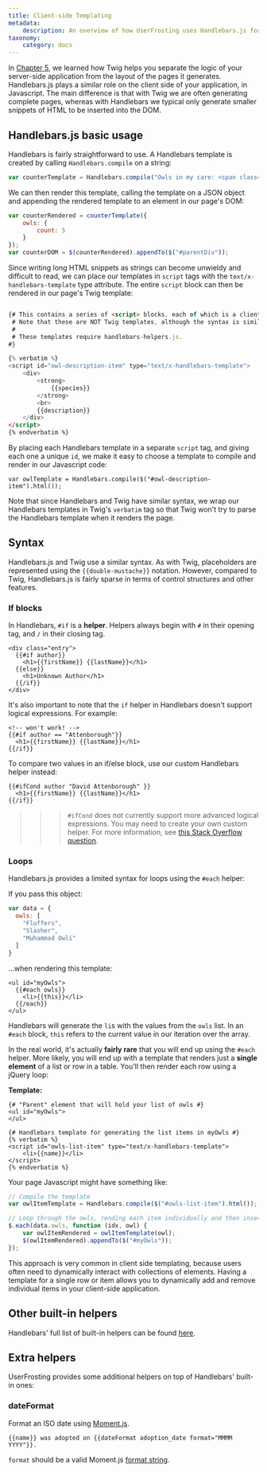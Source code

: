 ```yaml
---
title: Client-side Templating
metadata:
    description: An overview of how UserFrosting uses Handlebars.js for client-side templating.
taxonomy:
    category: docs
---
```


In [Chapter 5](/building-pages/templating-with-twig), we learned how Twig helps you separate the logic of your server-side application from the layout of the pages it generates.  Handlebars.js plays a similar role on the client side of your application, in Javascript.  The main difference is that with Twig we are often generating complete pages, whereas with Handlebars we typical only generate smaller snippets of HTML to be inserted into the DOM.

## Handlebars.js basic usage

Handlebars is fairly straightforward to use.  A Handlebars template is created by calling `Handlebars.compile` on a string:

```js
var counterTemplate = Handlebars.compile("Owls in my care: <span class=\"pull-right badge bg-blue\">{{owls.count}}</span>");
```

We can then render this template, calling the template on a JSON object and appending the rendered template to an element in our page's DOM:

```js
var counterRendered = counterTemplate({
    owls: {
        count: 5
    }
});
var counterDOM = $(counterRendered).appendTo($("#parentDiv"));
```

Since writing long HTML snippets as strings can become unwieldy and difficult to read, we can place our templates in `script` tags with the `text/x-handlebars-template` type attribute.  The entire `script` block can then be rendered in our page's Twig template:

```html

{# This contains a series of <script> blocks, each of which is a client-side Handlebars template.
 # Note that these are NOT Twig templates, although the syntax is similar. 
 #
 # These templates require handlebars-helpers.js.
#}

{% verbatim %}
<script id="owl-description-item" type="text/x-handlebars-template">
    <div>
        <strong>
            {{species}}
        </strong>
        <br>
        {{description}}
    </div>
</script>
{% endverbatim %}
```

By placing each Handlebars template in a separate `script` tag, and giving each one a unique `id`, we make it easy to choose a template to compile and render in our Javascript code:

```
var owlTemplate = Handlebars.compile($("#owl-description-item").html());
```

Note that since Handlebars and Twig have similar syntax, we wrap our Handlebars templates in Twig's `verbatim` tag so that Twig won't try to parse the Handlebars template when it renders the page.

## Syntax

Handlebars.js and Twig use a similar syntax.  As with Twig, placeholders are represented using the `{{double-mustache}}` notation.  However, compared to Twig, Handlebars.js is fairly sparse in terms of control structures and other features.

### If blocks

In Handlebars, `#if` is a **helper**.  Helpers always begin with `#` in their opening tag, and `/` in their closing tag.

```
<div class="entry">
  {{#if author}}
    <h1>{{firstName}} {{lastName}}</h1>
  {{else}}
    <h1>Unknown Author</h1>
  {{/if}}
</div>
```

It's also important to note that the `if` helper in Handlebars doesn't support logical expressions.  For example:

```
<!-- won't work! -->
{{#if author == "Attenborough"}}
  <h1>{{firstName}} {{lastName}}</h1>
{{/if}}
```

To compare two values in an if/else block, use our custom Handlebars helper instead:

```
{{#ifCond author "David Attenborough" }}
  <h1>{{firstName}} {{lastName}}</h1>
{{/if}}
```

>>> `#ifCond` does not currently support more advanced logical expressions.  You may need to create your own custom helper.  For more information, see [this Stack Overflow question](http://stackoverflow.com/questions/8853396/logical-operator-in-a-handlebars-js-if-conditional).

### Loops

Handlebars.js provides a limited syntax for loops using the `#each` helper:

If you pass this object:

```js
var data = {
  owls: [
    "Fluffers",
    "Slasher",
    "Muhammad Owli"
  ]
}
```

...when rendering this template:

```
<ul id="myOwls">
  {{#each owls}}
    <li>{{this}}</li>
  {{/each}}
</ul>
```

Handlebars will generate the `li`s with the values from the `owls` list.  In an `#each` block, `this` refers to the current value in our iteration over the array.

In the real world, it's actually **fairly rare** that you will end up using the `#each` helper.  More likely, you will end up with a template that renders just a **single element** of a list or row in a table.  You'll then render each row using a jQuery loop:

**Template:**

```twig
{# "Parent" element that will hold your list of owls #}
<ul id="myOwls">
</ul>

{# Handlebars template for generating the list items in myOwls #}
{% verbatim %}
<script id="owls-list-item" type="text/x-handlebars-template">
    <li>{{name}}</li>
</script>
{% endverbatim %}
```

Your page Javascript might have something like:

```js
// Compile the template
var owlItemTemplate = Handlebars.compile($("#owls-list-item").html());

// Loop through the owls, rending each item individually and then insert in the parent element 
$.each(data.owls, function (idx, owl) {
    var owlItemRendered = owlItemTemplate(owl);
    $(owlItemRendered).appendTo($("#myOwls"));
});
```

This approach is very common in client side templating, because users often need to dynamically interact with collections of elements.  Having a template for a single row or item allows you to dynamically add and remove individual items in your client-side application.

## Other built-in helpers

Handlebars' full list of built-in helpers can be found [here](http://handlebarsjs.com/builtin_helpers.html).

## Extra helpers

UserFrosting provides some additional helpers on top of Handlebars' built-in ones:

### dateFormat

Format an ISO date using [Moment.js](http://momentjs.com).

```
{{name}} was adopted on {{dateFormat adoption_date format="MMMM YYYY"}}.
```

`format` should be a valid Moment.js [format string](https://momentjs.com/docs/#/displaying/format/).

